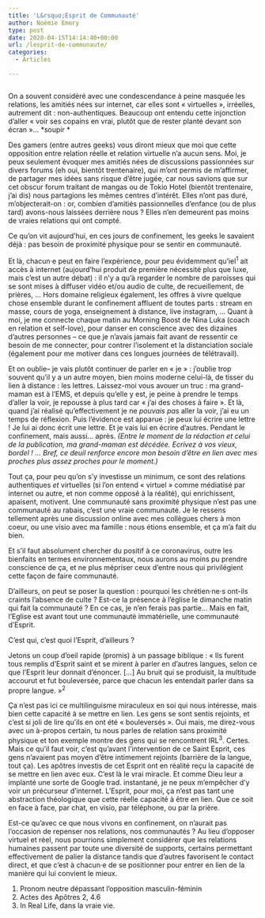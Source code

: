 ```yaml
---
title: 'L&rsquo;Esprit de Communauté'
author: Noémie Emery
type: post
date: 2020-04-15T14:14:40+00:00
url: /lesprit-de-communaute/
categories:
  - Articles

---
```

<div class="wp-block-image">
  <figure class="aligncenter"><img src="https://www.open-source.church/wp-content/uploads/2020/04/téléchargement.png" alt="" class="wp-image-29607" /></figure>
</div>

On a souvent considéré avec une condescendance à peine masquée les relations, les amitiés nées sur internet, car elles sont « virtuelles », irréelles, autrement dit : non-authentiques. Beaucoup ont entendu cette injonction d&rsquo;aller « voir ses copains en vrai, plutôt que de rester planté devant son écran »&#8230; \*soupir \*

<!--more-->

Des gamers (entre autres geeks) vous diront mieux que moi que cette opposition entre relation réelle et relation virtuelle n&rsquo;a aucun sens. Moi, je peux seulement évoquer mes amitiés nées de discussions passionnées sur divers forums (eh oui, bientôt trentenaire), qui m&rsquo;ont permis de m&rsquo;affirmer, de partager mes idées sans risque d&rsquo;être jugée, car nous savions que sur cet obscur forum traitant de mangas ou de Tokio Hotel (bientôt trentenaire, j&rsquo;ai dis) nous partagions les mêmes centres d&rsquo;intérêt. Elles n&rsquo;ont pas duré, m&rsquo;objecterait-on : or, combien d&rsquo;amitiés passionnelles d&rsquo;enfance (ou de plus tard) avons-nous laissées derrière nous ? Elles n&rsquo;en demeurent pas moins de vraies relations qui ont compté.

Ce qu&rsquo;on vit aujourd&rsquo;hui, en ces jours de confinement, les geeks le savaient déjà : pas besoin de proximité physique pour se sentir en communauté.

Et là, chacun·e peut en faire l&rsquo;expérience, pour peu évidemment qu&rsquo;iel<sup>1</sup> ait accès à internet (aujourd&rsquo;hui produit de première nécessité plus que luxe, mais c&rsquo;est un autre débat) : il n&rsquo;y a qu&rsquo;à regarder le nombre de paroisses qui se sont mises à diffuser vidéo et/ou audio de culte, de recueillement, de prières, &#8230; Hors domaine religieux également, les offres à vivre quelque chose ensemble durant le confinement affluent de toutes parts : stream en masse, cours de yoga, enseignement à distance, live instagram, &#8230; Quant à moi, je me connecte chaque matin au Morning Boost de Nina Luka (coach en relation et self-love), pour danser en conscience avec des dizaines d&rsquo;autres personnes – ce que je n&rsquo;avais jamais fait avant de ressentir ce besoin de me connecter, pour contrer l&rsquo;isolement et la distanciation sociale (également pour me motiver dans ces longues journées de télétravail).

Et on oublie– je vais plutôt continuer de parler en « je » : j&rsquo;oublie trop souvent qu&rsquo;il y a un autre moyen, bien moins moderne celui-là, de tisser du lien à distance : les lettres. Laissez-moi vous avouer un truc : ma grand-maman est à l&rsquo;EMS, et depuis qu&rsquo;elle y est, je peine à prendre le temps d&rsquo;aller la voir, je repousse à plus tard car « j&rsquo;ai des choses à faire ». Et là, quand j&rsquo;ai réalisé qu&rsquo;effectivement je ne _pouvais pas_ aller la voir, j&rsquo;ai eu un temps de réflexion. Puis l&rsquo;évidence est apparue : je peux lui écrire une lettre ! Je lui ai donc écrit une lettre. Et je vais lui en écrire d&rsquo;autres. Pendant le confinement, mais aussi&#8230; après. _(Entre le moment de la rédaction et celui de la publication, ma grand-maman est décédée. Ecrivez à vos vieux, bordel ! … Bref, ce deuil renforce encore mon besoin d’être en lien avec mes proches plus assez proches pour le moment.)_

Tout ça, pour peu qu&rsquo;on s&rsquo;y investisse un minimum, ce sont des relations authentiques _et_ virtuelles (si l&rsquo;on entend « virtuel » comme médiatisé par internet ou autre, et non comme opposé à la réalité), qui enrichissent, apaisent, motivent. Une communauté sans proximité physique n&rsquo;est pas une communauté au rabais, c&rsquo;est une vraie communauté. Je le ressens tellement après une discussion online avec mes collègues chers à mon coeur, ou une visio avec ma famille : nous étions ensemble, et ça m&rsquo;a fait du bien.

Et s&rsquo;il faut absolument chercher du positif à ce coronavirus, outre les bienfaits en termes environnementaux, nous aurons au moins pu prendre conscience de ça, et ne plus mépriser ceux d&rsquo;entre nous qui privilégient cette façon de faire communauté.

D&rsquo;ailleurs, on peut se poser la question : pourquoi les chrétien·ne·s ont-ils craints l&rsquo;absence de culte ? Est-ce la présence à l&rsquo;église le dimanche matin qui fait la communauté ? En ce cas, je n&rsquo;en ferais pas partie&#8230; Mais en fait, l&rsquo;Eglise est avant tout une communauté immatérielle, une communauté d&rsquo;Esprit.

C&rsquo;est qui, c&rsquo;est quoi l&rsquo;Esprit, d&rsquo;ailleurs ?

Jetons un coup d&rsquo;oeil rapide (promis) à un passage biblique : « Ils furent tous remplis d&rsquo;Esprit saint et se mirent à parler en d&rsquo;autres langues, selon ce que l&rsquo;Esprit leur donnait d&rsquo;énoncer. [&#8230;] Au bruit qui se produisit, la multitude accourut et fut bouleversée, parce que chacun les entendait parler dans sa propre langue. »<sup>2</sup>

Ça n&rsquo;est pas ici ce multilinguisme miraculeux en soi qui nous intéresse, mais bien cette capacité à se mettre en lien. Les gens se sont sentis rejoints, et c&rsquo;est si joli de lire qu&rsquo;ils en ont été « bouleversés ». Oui mais, me direz-vous avec un à-propos certain, tu nous parles de relation sans proximité physique et ton exemple montre des gens qui se rencontrent IRL<sup>3</sup>. Certes. Mais ce qu&rsquo;il faut voir, c&rsquo;est qu&rsquo;avant l&rsquo;intervention de ce Saint Esprit, ces gens n&rsquo;avaient pas moyen d&rsquo;être intimement rejoints (barrière de la langue, tout ça). Les apôtres investis de cet Esprit ont en réalité reçu la capacité de se mettre en lien avec eux. C&rsquo;est là le vrai miracle. Et comme Dieu leur a implanté une sorte de Google trad. instantané, je ne peux m&#8217;empêcher d&rsquo;y voir un précurseur d&rsquo;internet. L&rsquo;Esprit, pour moi, ça n&rsquo;est pas tant une abstraction théologique que cette réelle capacité à être en lien. Que ce soit en face à face, par chat, en visio, par téléphone, ou par la prière.

Est-ce qu&rsquo;avec ce que nous vivons en confinement, on n&rsquo;aurait pas l&rsquo;occasion de repenser nos relations, nos communautés ? Au lieu d&rsquo;opposer virtuel et réel, nous pourrions simplement considérer que les relations humaines passent par toute une diversité de supports, certains permettant effectivement de palier la distance tandis que d’autres favorisent le contact direct, et que c’est à chacun·e de se positionner pour entrer en lien de la manière qui lui convient le mieux.



  1. Pronom neutre dépassant l&rsquo;opposition masculin-féminin
  2. Actes des Apôtres 2, 4.6
  3. In Real Life, dans la vraie vie.